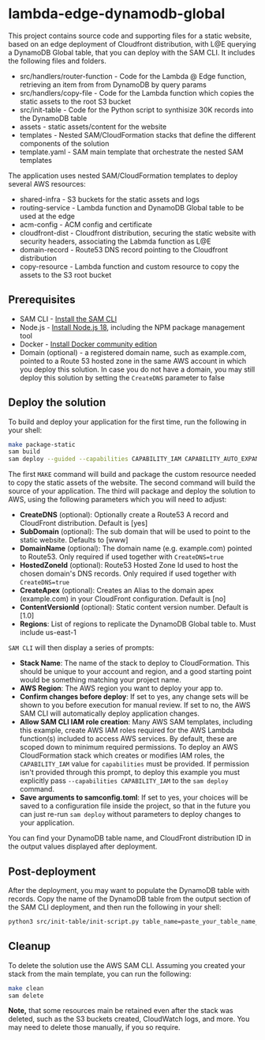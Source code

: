# lambda-edge-dynamodb-global

This project contains source code and supporting files for a static website, based on an edge deployment of Cloudfront distribution, with L@E querying a DynamoDB Global table, that you can deploy with the SAM CLI. It includes the following files and folders.

- src/handlers/router-function - Code for the Lambda @ Edge function, retrieving an item from from DynamoDB by query params 
- src/handlers/copy-file - Code for the Lambda function which copies the static assets to the root S3 bucket
- src/init-table - Code for the Python script to synthisize 30K records into the DynamoDB table 
- assets - static assets/content for the website
- templates - Nested SAM/CloudFormation stacks that define the different components of the solution
- template.yaml - SAM main template that orchestrate the nested SAM templates

The application uses nested SAM/CloudFormation templates to deploy several AWS resources:
- shared-infra - S3 buckets for the static assets and logs
- routing-service - Lambda function and DynamoDB Global table to be used at the edge
- acm-config - ACM config and certificate 
- cloudfront-dist - Cloudfront distribution, securing the static website with security headers, associating the Labmda function as L@E
- domain-record - Route53 DNS record pointing to the Cloudfront distribution
- copy-resource - Lambda function and custom resource to copy the assets to the S3 root bucket

## Prerequisites
* SAM CLI - [Install the SAM CLI](https://docs.aws.amazon.com/serverless-application-model/latest/developerguide/serverless-sam-cli-install.html)
* Node.js - [Install Node.js 18](https://nodejs.org/en/), including the NPM package management tool
* Docker - [Install Docker community edition](https://hub.docker.com/search/?type=edition&offering=community)
* Domain (optional) - a registered domain name, such as example.com, pointed to a Route 53 hosted zone in the same AWS account in which you deploy this solution. In case you do not have a domain, you may still deploy this solution by setting the `CreateDNS` parameter to false

## Deploy the solution

To build and deploy your application for the first time, run the following in your shell:

```bash
make package-static
sam build
sam deploy --guided --capabilities CAPABILITY_IAM CAPABILITY_AUTO_EXPAND --parameter-overrides ParameterKey=SubDomain,ParameterValue=www ParameterKey=DomainName,ParameterValue=example.com ParameterKey=HostedZoneId,ParameterValue=ZZZZZZZZZ ParameterKey=CreateApex,ParameterValue=no ParameterKey=CreateDNS,ParameterValue=yes
```

The first `MAKE` command will build and package the custom resource needed to copy the static assets of the website.
The second command will build the source of your application. The third will package and deploy the solution to AWS, using the following parameters which you will need to adjust:

* **CreateDNS** (optional): Optionally create a Route53 A record and CloudFront distribution. Default is [yes]
* **SubDomain** (optional): The sub domain that will be used to point to the static website. Defaults to [www] 
* **DomainName** (optional): The domain name (e.g. example.com) pointed to Route53. Only required if used together with `CreateDNS=true`
* **HostedZoneId** (optional): Route53 Hosted Zone Id used to host the chosen domain's DNS records. Only required if used together with `CreateDNS=true`
* **CreateApex** (optional): Creates an Alias to the domain apex (example.com) in your CloudFront configuration. Default is [no]
* **ContentVersionId** (optional): Static content version number. Default is [1.0]
* **Regions**: List of regions to replicate the DynamoDB Global table to. Must include us-east-1

`SAM CLI` will then display a series of prompts:

* **Stack Name**: The name of the stack to deploy to CloudFormation. This should be unique to your account and region, and a good starting point would be something matching your project name.
* **AWS Region**: The AWS region you want to deploy your app to.
* **Confirm changes before deploy**: If set to yes, any change sets will be shown to you before execution for manual review. If set to no, the AWS SAM CLI will automatically deploy application changes.
* **Allow SAM CLI IAM role creation**: Many AWS SAM templates, including this example, create AWS IAM roles required for the AWS Lambda function(s) included to access AWS services. By default, these are scoped down to minimum required permissions. To deploy an AWS CloudFormation stack which creates or modifies IAM roles, the `CAPABILITY_IAM` value for `capabilities` must be provided. If permission isn't provided through this prompt, to deploy this example you must explicitly pass `--capabilities CAPABILITY_IAM` to the `sam deploy` command.
* **Save arguments to samconfig.toml**: If set to yes, your choices will be saved to a configuration file inside the project, so that in the future you can just re-run `sam deploy` without parameters to deploy changes to your application.

You can find your DynamoDB table name, and CloudFront distribution ID in the output values displayed after deployment.

## Post-deployment

After the deployment, you may want to populate the DynamoDB table with records. Copy the name of the DynamoDB table from the output section of the SAM CLI deployment, and then run the following in your shell:

```bash
python3 src/init-table/init-script.py table_name=paste_your_table_name_here
```

## Cleanup

To delete the solution use the AWS SAM CLI. Assuming you created your stack from the main template, you can run the following:

```bash
make clean
sam delete
```

 **Note,** that some resources main be retained even after the stack was deleted, such as the S3 buckets created, CloudWatch logs, and more. You may need to delete those manually, if you so require.